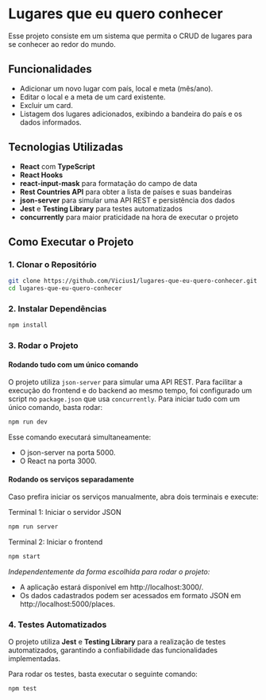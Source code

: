 #  Lugares que eu quero conhecer
   Esse projeto consiste em um sistema que permita o CRUD de lugares para se conhecer ao redor do mundo. 

## Funcionalidades
- Adicionar um novo lugar com país, local e meta (mês/ano).
- Editar o local e a meta de um card existente.
- Excluir um card.
- Listagem dos lugares adicionados, exibindo a bandeira do país e os dados informados.

## Tecnologias Utilizadas
- **React** com **TypeScript**
- **React Hooks**
- **react-input-mask** para formatação do campo de data
- **Rest Countries API** para obter a lista de países e suas bandeiras
- **json-server** para simular uma API REST e persistência dos dados
- **Jest** e **Testing Library** para testes automatizados
- **concurrently** para maior praticidade na hora de executar o projeto

## Como Executar o Projeto

### 1. Clonar o Repositório
```bash
git clone https://github.com/Vicius1/lugares-que-eu-quero-conhecer.git
cd lugares-que-eu-quero-conhecer
```
### 2. Instalar Dependências
```bash
npm install
````
### 3. Rodar o Projeto
#### Rodando tudo com um único comando
O projeto utiliza `json-server` para simular uma API REST. Para facilitar a execução do frontend e do backend ao mesmo tempo, foi configurado um script no `package.json` que usa `concurrently`.
Para iniciar tudo com um único comando, basta rodar:
```bash
npm run dev
```
Esse comando executará simultaneamente:
- O json-server na porta 5000.
- O React na porta 3000.
#### Rodando os serviços separadamente
Caso prefira iniciar os serviços manualmente, abra dois terminais e execute:

Terminal 1: Iniciar o servidor JSON

```bash
npm run server  
```
Terminal 2: Iniciar o frontend

```bash
npm start
```
*Independentemente da forma escolhida para rodar o projeto:*
- A aplicação estará disponível em http://localhost:3000/.
- Os dados cadastrados podem ser acessados em formato JSON em http://localhost:5000/places.

### 4. Testes Automatizados

O projeto utiliza **Jest** e **Testing Library** para a realização de testes automatizados, garantindo a confiabilidade das funcionalidades implementadas.

Para rodar os testes, basta executar o seguinte comando:

```bash
npm test
```
